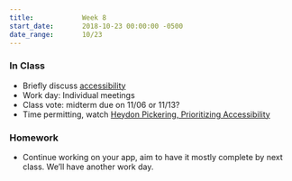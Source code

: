```yaml
---
title:            Week 8
start_date:       2018-10-23 00:00:00 -0500
date_range:       10/23
---
```


### In Class
- Briefly discuss [accessibility](https://docs.google.com/presentation/d/1sSbOtwN8pbdzz6iQjJLCyAFaOzyj4whjUx_lfG7r6oI/edit?usp=sharing)
- Work day: Individual meetings
- Class vote: midterm due on 11/06 or 11/13?
- Time permitting, watch [Heydon Pickering, Prioritizing Accessibility](https://www.youtube.com/watch?v=B-TW_kbkzo0)

### Homework

- Continue working on your app, aim to have it mostly complete by next class. We&rsquo;ll have another work day.

